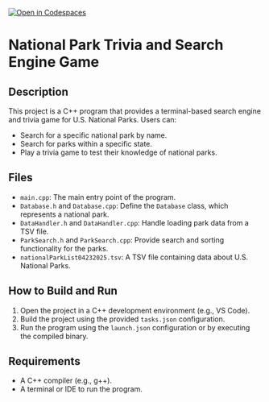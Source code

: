 [![Open in Codespaces](https://classroom.github.com/assets/launch-codespace-2972f46106e565e64193e422d61a12cf1da4916b45550586e14ef0a7c637dd04.svg)](https://classroom.github.com/open-in-codespaces?assignment_repo_id=19224853)
# National Park Trivia and Search Engine Game

## Description
This project is a C++ program that provides a terminal-based search engine and trivia game for U.S. National Parks. Users can:
- Search for a specific national park by name.
- Search for parks within a specific state.
- Play a trivia game to test their knowledge of national parks.

## Files
- `main.cpp`: The main entry point of the program.
- `Database.h` and `Database.cpp`: Define the `Database` class, which represents a national park.
- `DataHandler.h` and `DataHandler.cpp`: Handle loading park data from a TSV file.
- `ParkSearch.h` and `ParkSearch.cpp`: Provide search and sorting functionality for the parks.
- `nationalParkList04232025.tsv`: A TSV file containing data about U.S. National Parks.

## How to Build and Run
1. Open the project in a C++ development environment (e.g., VS Code).
2. Build the project using the provided `tasks.json` configuration.
3. Run the program using the `launch.json` configuration or by executing the compiled binary.

## Requirements
- A C++ compiler (e.g., g++).
- A terminal or IDE to run the program.

